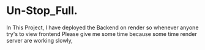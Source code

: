 # Un-Stop_Full.

In This Project, I have deployed the Backend on render so whenever anyone try's to view frontend Please give me some time because some time render server are working slowly, 
